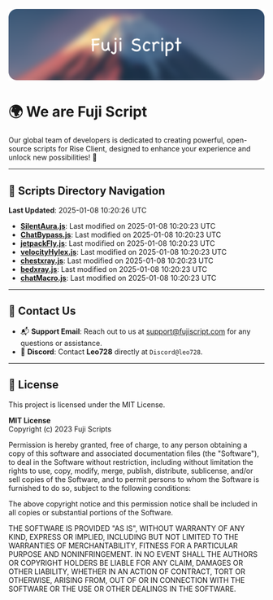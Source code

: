 ![Banner](.github/b.webp)

# 🌍 **We are Fuji Script**

Our global team of developers is dedicated to creating powerful, open-source scripts for Rise Client, designed to enhance your experience and unlock new possibilities! 🌟

---
<!-- SCRIPTS_NAVIGATION_START -->
## 📂 **Scripts Directory Navigation**

**Last Updated**: 2025-01-08 10:20:26 UTC

- **[SilentAura.js](scripts/SilentAura.js)**: Last modified on 2025-01-08 10:20:23 UTC
- **[ChatBypass.js](scripts/ChatBypass.js)**: Last modified on 2025-01-08 10:20:23 UTC
- **[jetpackFly.js](scripts/jetpackFly.js)**: Last modified on 2025-01-08 10:20:23 UTC
- **[velocityHylex.js](scripts/velocityHylex.js)**: Last modified on 2025-01-08 10:20:23 UTC
- **[chestxray.js](scripts/chestxray.js)**: Last modified on 2025-01-08 10:20:23 UTC
- **[bedxray.js](scripts/bedxray.js)**: Last modified on 2025-01-08 10:20:23 UTC
- **[chatMacro.js](scripts/chatMacro.js)**: Last modified on 2025-01-08 10:20:23 UTC

<!-- SCRIPTS_NAVIGATION_END -->

---

## 💬 **Contact Us**  
- 📬 **Support Email**: Reach out to us at [support@fujiscript.com](mailto:support@fujiscript.com) for any questions or assistance.  
- 💬 **Discord**: Contact **Leo728** directly at `Discord@leo728`.

---

## 📜 **License**

This project is licensed under the MIT License.  

**MIT License**  
Copyright (c) 2023 Fuji Scripts  

Permission is hereby granted, free of charge, to any person obtaining a copy of this software and associated documentation files (the "Software"), to deal in the Software without restriction, including without limitation the rights to use, copy, modify, merge, publish, distribute, sublicense, and/or sell copies of the Software, and to permit persons to whom the Software is furnished to do so, subject to the following conditions:  

The above copyright notice and this permission notice shall be included in all copies or substantial portions of the Software.  

THE SOFTWARE IS PROVIDED "AS IS", WITHOUT WARRANTY OF ANY KIND, EXPRESS OR IMPLIED, INCLUDING BUT NOT LIMITED TO THE WARRANTIES OF MERCHANTABILITY, FITNESS FOR A PARTICULAR PURPOSE AND NONINFRINGEMENT. IN NO EVENT SHALL THE AUTHORS OR COPYRIGHT HOLDERS BE LIABLE FOR ANY CLAIM, DAMAGES OR OTHER LIABILITY, WHETHER IN AN ACTION OF CONTRACT, TORT OR OTHERWISE, ARISING FROM, OUT OF OR IN CONNECTION WITH THE SOFTWARE OR THE USE OR OTHER DEALINGS IN THE SOFTWARE.  

